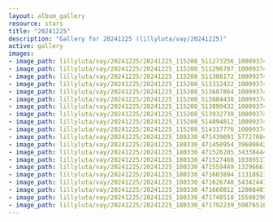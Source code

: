 ```yaml
---
layout: album_gallery
resource: stars
title: "20241225"
description: "Gallery for 20241225 (lillyluta/vay/20241225)"
active: gallery
images:
- image_path: lillyluta/vay/20241225/20241225_115208_511273256_10009374445813813_1185776253468031815_n.jpg
- image_path: lillyluta/vay/20241225/20241225_115208_511296787_10009374375813820_6127124788318025033_n.jpg
- image_path: lillyluta/vay/20241225/20241225_115208_511308172_10009374749147116_5995989454046183129_n.jpg
- image_path: lillyluta/vay/20241225/20241225_115208_511312422_10009374659147125_78484809002071432_n.jpg
- image_path: lillyluta/vay/20241225/20241225_115208_513687864_10009374732480451_6066150366291539736_n.jpg
- image_path: lillyluta/vay/20241225/20241225_115208_513884438_10009374522480472_8554867799514589898_n.jpg
- image_path: lillyluta/vay/20241225/20241225_115208_513899432_10009374525813805_4303319982005427568_n.jpg
- image_path: lillyluta/vay/20241225/20241225_115208_513932730_10009374485813809_9055748272151139296_n.jpg
- image_path: lillyluta/vay/20241225/20241225_115208_514094812_10009374382480486_2599010696240064558_n.jpg
- image_path: lillyluta/vay/20241225/20241225_115208_514317776_10009374339147157_7156134322783435715_n.jpg
- image_path: lillyluta/vay/20241225/20241225_180330_471439091_577270841691135_4015583700735738471_n.jpg
- image_path: lillyluta/vay/20241225/20241225_180330_471450954_3960004257652501_6685816924863673759_n.jpg
- image_path: lillyluta/vay/20241225/20241225_180330_471526205_3433844473587724_4055854822471823780_n.jpg
- image_path: lillyluta/vay/20241225/20241225_180330_471527468_1038951714937189_7259354923746898379_n.jpg
- image_path: lillyluta/vay/20241225/20241225_180330_471559449_1329666104718887_7416319022161476010_n.jpg
- image_path: lillyluta/vay/20241225/20241225_180330_471603894_1131892175207737_2357596762002086488_n.jpg
- image_path: lillyluta/vay/20241225/20241225_180330_471626748_543424412027644_1423409479774619115_n.jpg
- image_path: lillyluta/vay/20241225/20241225_180330_471660812_1200840114928508_6908203444686014694_n.jpg
- image_path: lillyluta/vay/20241225/20241225_180330_471740510_1550829868906611_4634196499609827027_n.jpg
- image_path: lillyluta/vay/20241225/20241225_180330_471792239_598765165866785_7120432884273930466_n.jpg
---
```


